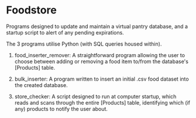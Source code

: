 # Foodstore
Programs designed to update and maintain a virtual pantry database, and a startup script to alert of any pending expirations.

The 3 programs utilise Python (with SQL queries housed within).

1) food_inserter_remover:
    A straightforward program allowing the user to choose between adding or removing a food item to/from the database's [Products] table.
    
2) bulk_inserter:
    A program written to insert an initial .csv food dataset into the created database.
    
3) store_checker:
    A script designed to run at computer startup, which reads and scans through the entire [Products] table, identifying which (if any) products to notify the user about.
